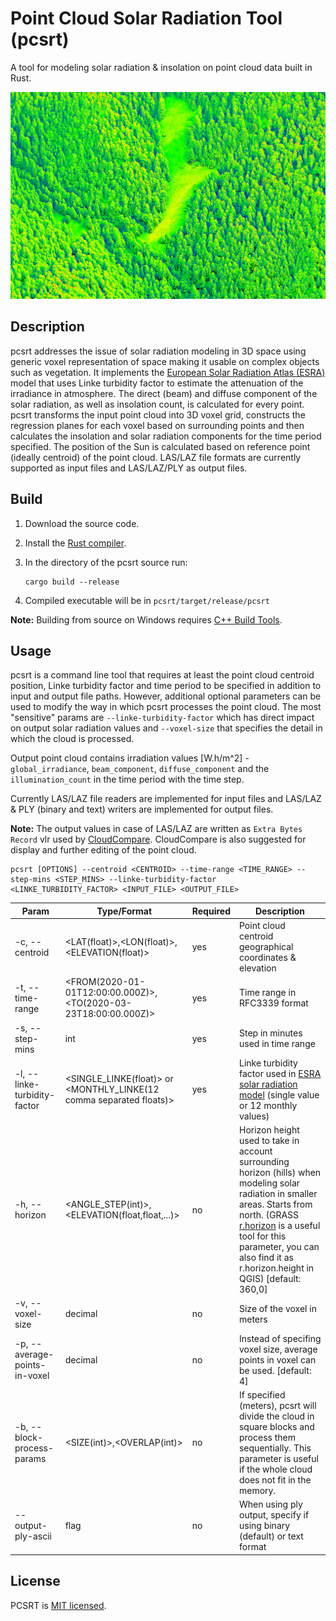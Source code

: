 # Point Cloud Solar Radiation Tool (pcsrt)
A tool for modeling solar radiation & insolation on point cloud data built in Rust.

![](/img/preview.png)

## Description
pcsrt addresses the issue of solar radiation modeling in 3D space using generic voxel representation of space making it usable on complex objects such as vegetation. It implements the [European Solar Radiation Atlas (ESRA)](https://www.sciencedirect.com/science/article/pii/S0038092X99000559) model that uses Linke turbidity factor to estimate the attenuation of the irradiance in atmosphere. The direct (beam) and diffuse component of the solar radiation, as well as insolation count, is calculated for every point. pcsrt transforms the input point cloud into 3D voxel grid, constructs the regression planes for each voxel based on surrounding points and then calculates the insolation and solar radiation components for the time period specified. The position of the Sun is calculated based on reference point (ideally centroid) of the point cloud. LAS/LAZ file formats are currently supported as input files and LAS/LAZ/PLY as output files.

## Build
1. Download the source code.
2. Install the [Rust compiler](https://www.rust-lang.org/tools/install).
3. In the directory of the pcsrt source run:
    ```
    cargo build --release
    ```

4. Compiled executable will be in `pcsrt/target/release/pcsrt`

**Note:** Building from source on Windows requires [C++ Build Tools](https://docs.microsoft.com/en-us/windows/dev-environment/rust/setup). 

## Usage

pcsrt is a command line tool that requires at least the point cloud centroid position, Linke turbidity factor and time period to be specified in addition to input and output file paths. However, additional optional parameters can be used to modify the way in which pcsrt processes the point cloud. The most "sensitive" params are `--linke-turbidity-factor` which has direct impact on output solar radiation values and `--voxel-size` that specifies the detail in which the cloud is processed.

Output point cloud contains irradiation values [W.h/m^2] - `global_irradiance`, `beam_component`, `diffuse_component` and the `illumination_count` in the time period with the time step. 

Currently LAS/LAZ file readers are implemented for input files and LAS/LAZ & PLY (binary and text) writers are implemented for output files.

**Note:** The output values in case of LAS/LAZ are written as `Extra Bytes Record` vlr used by [CloudCompare](https://www.danielgm.net/cc/). CloudCompare is also suggested for display and further editing of the point cloud.

```
pcsrt [OPTIONS] --centroid <CENTROID> --time-range <TIME_RANGE> --step-mins <STEP_MINS> --linke-turbidity-factor <LINKE_TURBIDITY_FACTOR> <INPUT_FILE> <OUTPUT_FILE>
```

| Param                         | Type/Format                                                         | Required | Description                                                                        | 
| ----------------------------- | ------------------------------------------------------------------- | -------- | ---------------------------------------------------------------------------------- |
| -c, --centroid                | <LAT(float)>,<LON(float)>,<ELEVATION(float)>                        | yes      | Point cloud centroid geographical coordinates & elevation |
| -t, --time-range              | <FROM(2020-01-01T12:00:00.000Z)>,<TO(2020-03-23T18:00:00.000Z)>     | yes      | Time range in RFC3339 format |
| -s, --step-mins               | int                                                                 | yes      | Step in minutes used in time range |
| -l, --linke-turbidity-factor  | <SINGLE_LINKE(float)> or <MONTHLY_LINKE(12 comma separated floats)> | yes      | Linke turbidity factor used in [ESRA  solar radiation model](https://www.sciencedirect.com/science/article/pii/S0038092X99000559) (single value or 12 monthly values) |
| -h, --horizon                 | <ANGLE_STEP(int)>,<ELEVATION(float,float,...)>                      | no       | Horizon height used to take in account surrounding horizon (hills) when modeling solar radiation in smaller areas. Starts from north. (GRASS [r.horizon](https://grass.osgeo.org/grass80/manuals/r.horizon.html) is a useful tool for this parameter, you can also find it as r.horizon.height in QGIS) [default: 360,0] |
| -v, --voxel-size              | decimal                                                             | no       | Size of the voxel in meters |
| -p, --average-points-in-voxel | decimal                                                             | no       | Instead of specifing voxel size, average points in voxel can be used. [default: 4] |
| -b, --block-process-params    | <SIZE(int)>,<OVERLAP(int)>                                          | no       | If specified (meters), pcsrt will divide the cloud in square blocks and process them sequentially. This parameter is useful if the whole cloud does not fit in the memory. |
| --output-ply-ascii            | flag                                                                | no       | When using ply output, specify if using binary (default) or text format |

## License
PCSRT is [MIT licensed](/LICENSE).